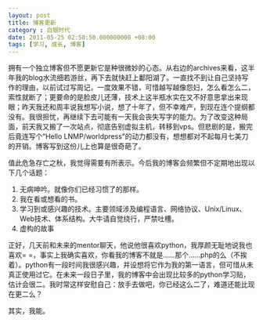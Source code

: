 ```yaml
---
layout: post 
title: 博客更新
category : 白银时代
date: 2011-05-25 02:50:50.000000000 +08:00
tags: [学习, 成长, 博客]
---
```


 拥有一个独立博客但不愿更新它是种很微妙的心态。从右边的archives来看，这半年我的blog水流细若游丝，再下去就快赶上鄱阳湖了。一直找不到让自己坚持写作的理由，以前试过写周记，一度效果不错，可惜越写越像怨妇，怎么看怎么二，索性就断了；更要命的是脸皮儿还薄，技术上这半瓶水实在又不好意思拿出来现眼；昨天我还和周丰说我想写小说，想了十年了，但不幸难产，到现在连个提纲都没有。我很担忧，再继续下去可能有一天我会丧失写字的能力。为了改变这种局面，前天我又搬了一次站点，彻底告别虚拟主机，转移到vps。但悲剧的是，搬完后竟连写个“Hello LNMP/worldpress”的动力都没有，想想都对不起每月七美刀的开销。博客写到这份儿上也算是很奇葩了。
 
 
值此危急存亡之秋，我觉得需要有所表示。今后我的博客会频繁但不定期地出现以下几个话题：
 
1. 无病呻吟。就像你们已经习惯了的那样。 
2. 我在看或想看的书。
3. 学习到或感兴趣的技术。主要领域涉及编程语言、网络协议、Unix/Linux、Web技术、体系结构。大牛请自觉绕行，严禁吐槽。
4. 虚构的故事


正好，几天前和未来的mentor聊天，他说他很喜欢python，我厚颜无耻地说我也喜欢= =，事实上我确实喜欢，你看我的博客不就是……那个……php的么（不挨着）。python有一段时间我很感兴趣，并设想将它作为我的第一语言，但可惜从未真正使用过它。在未来一段日子里，我的博客中会出现比较多的python学习贴，估计会很二。我时常这样安慰自己：放手去做吧，你已经这么二了，难道还能比现在更二么？


其实，我能。

